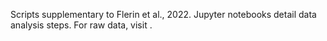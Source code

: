 Scripts supplementary to Flerin et al., 2022. Jupyter notebooks detail data analysis steps. For raw data, visit <GEO ACCESSION NUMBER>.
